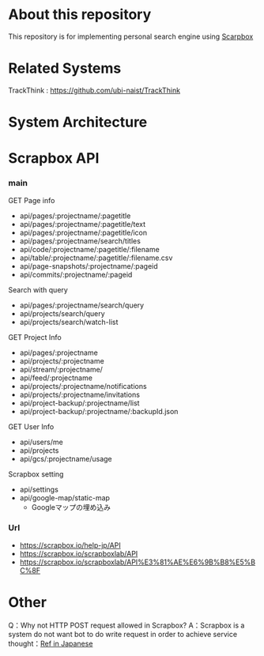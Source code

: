 # About this repository
This repository is for implementing personal search engine using [Scarpbox](https://scrapbox.io/)

# Related Systems
TrackThink : https://github.com/ubi-naist/TrackThink

# System Architecture



# Scrapbox API

### main

GET Page info
- api/pages/:projectname/:pagetitle
- api/pages/:projectname/:pagetitle/text
- api/pages/:projectname/:pagetitle/icon
- api/pages/:projectname/search/titles
- api/code/:projectname/:pagetitle/:filename
- api/table/:projectname/:pagetitle/:filename.csv
- api/page-snapshots/:projectname/:pageid
- api/commits/:projectname/:pageid

Search with query
- api/pages/:projectname/search/query
- api/projects/search/query
- api/projects/search/watch-list

GET Project Info
- api/pages/:projectname
- api/projects/:projectname
- api/stream/:projectname/
- api/feed/:projectname
- api/projects/:projectname/notifications
- api/projects/:projectname/invitations
- api/project-backup/:projectname/list
- api/project-backup/:projectname/:backupId.json

GET User Info
- api/users/me
- api/projects
- api/gcs/:projectname/usage

Scrapbox setting
- api/settings
- api/google-map/static-map
    - Googleマップの埋め込み

### Url
- https://scrapbox.io/help-jp/API
- https://scrapbox.io/scrapboxlab/API
- https://scrapbox.io/scrapboxlab/API%E3%81%AE%E6%9B%B8%E5%BC%8F

# Other
Q：Why not HTTP POST request allowed in Scrapbox?
A：Scrapbox is a system do not want bot to do write request in order to achieve service thought：[Ref in Japanese](https://scrapbox.io/shokai/WOM(Write_Only_Member)#5c4f85cc97c2910000a5c1f4)
